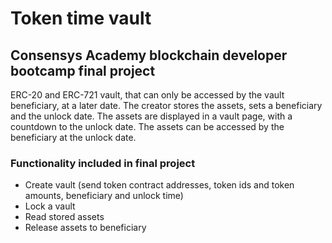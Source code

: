 # Token time vault
## Consensys Academy blockchain developer bootcamp final project

ERC-20 and ERC-721 vault, that can only be accessed by the vault beneficiary, at a later date. The creator stores the assets, sets a beneficiary and the unlock date. The assets are displayed in a vault page, with a countdown to the unlock date. The assets can be accessed by the beneficiary at the unlock date.

### Functionality included in final project
- Create vault (send token contract addresses, token ids and token amounts, beneficiary and unlock time)
- Lock a vault
- Read stored assets
- Release assets to beneficiary
